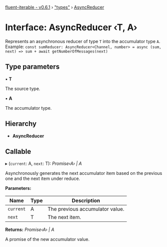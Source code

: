[fluent-iterable - v0.6.1](../README.md) › ["types"](../modules/_types_.md) › [AsyncReducer](_types_.asyncreducer.md)

# Interface: AsyncReducer ‹**T, A**›

Represents an asynchronous reducer of type `T` into the accumulator type `A`.<br>
  Example: `const sumReducer: AsyncReducer<Channel, number> = async (sum, next) => sum + await getNumberOfMessages(next)`

## Type parameters

▪ **T**

The source type.

▪ **A**

The accumulator type.

## Hierarchy

* **AsyncReducer**

## Callable

▸ (`current`: A, `next`: T): *Promise‹A› | A*

Asynchronously generates the next accumulator item based on the previous one and the next item under reduce.

**Parameters:**

Name | Type | Description |
------ | ------ | ------ |
`current` | A | The previous accumulator value. |
`next` | T | The next item. |

**Returns:** *Promise‹A› | A*

A promise of the new accumulator value.

